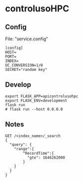 # controlusoHPC

## Config

File: "service.config"

```
[config]
HOST=
PORT=
INDEX=
UC_CONVERSION=1/0
SECRET="random key"
```


## Develop

```
export FLASK_APP=apicontrolusohpc
export FLASK_ENV=development
flask run
# flask run --host 0.0.0.0
```

## Notes


```
GET /<index_name>/_search
{
  "query": {
    "range":{
        "RecordTime":{
          "gte": 1646262000
        }
    }
  }
}
```
